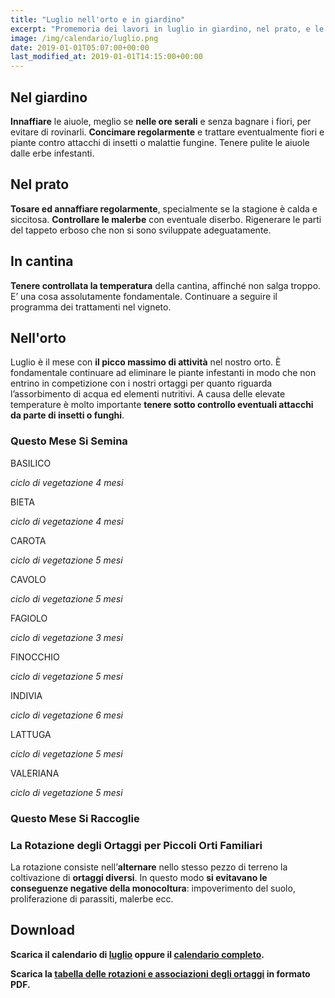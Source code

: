 ```yaml
---
title: "Luglio nell'orto e in giardino"
excerpt: "Promemoria dei lavori in luglio in giardino, nel prato, e le principali incombenze che il giardiniere deve compiere per ottenere dei risultati gratificanti."
image: /img/calendario/luglio.png
date: 2019-01-01T05:07:00+00:00
last_modified_at: 2019-01-01T14:15:00+00:00
---
```

## Nel giardino
**Innaffiare** le aiuole, meglio se **nelle ore
serali** e senza bagnare i fiori,
per evitare di rovinarli. **Concimare regolarmente** e trattare eventualmente
fiori e piante contro attacchi di insetti o malattie fungine.
Tenere pulite le aiuole dalle erbe infestanti.

## Nel prato
**Tosare ed annaffiare
regolarmente**, specialmente se
la stagione è calda e siccitosa.
**Controllare le malerbe** con eventuale
diserbo. Rigenerare le parti del tappeto
erboso che non si sono sviluppate adeguatamente.

## In cantina
**Tenere controllata
la temperatura** della cantina,
affinché non salga troppo. E’ una
cosa assolutamente fondamentale.
Continuare a seguire il programma dei
trattamenti nel vigneto.

## Nell'orto
Luglio è il mese con **il picco massimo di attività** nel nostro orto.
È fondamentale continuare ad eliminare le piante infestanti in modo che non
entrino in competizione con i nostri ortaggi per
quanto riguarda l’assorbimento di acqua ed elementi nutritivi.
A causa delle elevate temperature è molto importante
**tenere sotto controllo eventuali attacchi
da parte di insetti o funghi**.

### Questo Mese Si Semina

BASILICO

*ciclo di vegetazione 4 mesi*

BIETA

*ciclo di vegetazione 4 mesi*

CAROTA

*ciclo di vegetazione 5 mesi*

CAVOLO

*ciclo di vegetazione 5 mesi*

FAGIOLO

*ciclo di vegetazione 3 mesi*

FINOCCHIO

*ciclo di vegetazione 5 mesi*

INDIVIA

*ciclo di vegetazione 6 mesi*

LATTUGA

*ciclo di vegetazione 5 mesi*

VALERIANA

*ciclo di vegetazione 5 mesi*


### Questo Mese Si Raccoglie


### La Rotazione degli Ortaggi per Piccoli Orti Familiari
La rotazione consiste nell’**alternare** nello stesso pezzo di terreno la coltivazione di **ortaggi diversi**. In questo modo **si evitavano le conseguenze negative della monocoltura**: impoverimento del suolo, proliferazione di parassiti, malerbe ecc.

## Download
<p>
  <strong>
    Scarica il calendario di <a href="/download/calendari/2019/pg_0007.pdf" download="luglio2019.pdf" title="Scarica in formato PDF il calendario di luglio 2019">
    luglio</a> oppure il <a href="/calendario-di-giardinaggio/" title="calendario di giardinaggio 2019">calendario completo</a>.
  </strong>
</p>

<p><strong>Scarica la <a href="/download/la-rotazione-degli-ortaggi-per-piccoli-orti-familiari.pdf" download="rotazioneOrtaggi.pdf" title="La Rotazione degli Ortaggi per Piccoli Orti Familiari">tabella delle rotazioni e associazioni degli ortaggi</a> in formato PDF.</strong></p>
